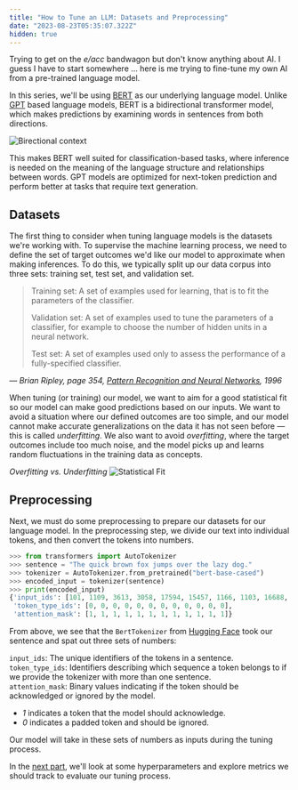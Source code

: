```yaml
---
title: "How to Tune an LLM: Datasets and Preprocessing"
date: "2023-08-23T05:35:07.322Z"
hidden: true
---
```


Trying to get on the _e/acc_ bandwagon but don't know anything about AI. I guess I have to start somewhere ... here is me trying to fine-tune my own AI from a pre-trained language model.

In this series, we'll be using [BERT](<https://en.wikipedia.org/wiki/BERT_(language_model)>) as our underlying language model. Unlike [GPT](https://en.wikipedia.org/wiki/Generative_pre-trained_transformer) based language models, BERT is a bidirectional transformer model, which makes predictions by examining words in sentences from both directions.

![Birectional context](https://michaelhly.github.io/assets/tune-llm-one/bidirectional-context.png)

This makes BERT well suited for classification-based tasks, where inference is needed on the meaning of the language structure and relationships between words. GPT models are optimized for next-token prediction and perform better at tasks that require text generation.

## Datasets

The first thing to consider when tuning language models is the datasets we're working with. To supervise the machine learning process, we need to define the set of target outcomes we'd like our model to approximate when making inferences. To do this, we typically split up our data corpus into three sets: training set, test set, and validation set.

> Training set: A set of examples used for learning, that is to fit the parameters of the classifier.
>
> Validation set: A set of examples used to tune the parameters of a classifier, for example to choose the number of hidden units in a neural network.
>
> Test set: A set of examples used only to assess the performance of a fully-specified classifier.

_— Brian Ripley, page 354, [Pattern Recognition and Neural Networks](https://a.co/d/9IutR4h), 1996_

When tuning (or training) our model, we want to aim for a good statistical fit so our model can make good predictions based on our inputs. We want to avoid a situation where our defined outcomes are too simple, and our model cannot make accurate generalizations on the data it has not seen before — this is called _underfitting_. We also want to avoid _overfitting_, where the target outcomes include too much noise, and the model picks up and learns random fluctuations in the training data as concepts.

_Overfitting vs. Underfitting_
![Statistical Fit](https://michaelhly.github.io/assets/tune-llm-one/statistical-fit.svg)

## Preprocessing

Next, we must do some preprocessing to prepare our datasets for our language model. In the preprocessing step, we divide our text into individual tokens, and then convert the tokens into numbers.

```python
>>> from transformers import AutoTokenizer
>>> sentence = "The quick brown fox jumps over the lazy dog."
>>> tokenizer = AutoTokenizer.from_pretrained("bert-base-cased")
>>> encoded_input = tokenizer(sentence)
>>> print(encoded_input)
{'input_ids': [101, 1109, 3613, 3058, 17594, 15457, 1166, 1103, 16688, 3676, 119, 102],
 'token_type_ids': [0, 0, 0, 0, 0, 0, 0, 0, 0, 0, 0, 0],
 'attention_mask': [1, 1, 1, 1, 1, 1, 1, 1, 1, 1, 1, 1]}
```

From above, we see that the `BertTokenizer` from [Hugging Face](https://huggingface.co/bert-base-cased) took our sentence and spat out three sets of numbers:

`input_ids`: The unique identifiers of the tokens in a sentence.\
`token_type_ids`: Identifiers describing which sequence a token belongs to if we provide the tokenizer with more than one sentence.\
`attention_mask`: Binary values indicating if the token should be acknowledged or ignored by the model.

- _1_ indicates a token that the model should acknowledge.
- _0_ indicates a padded token and should be ignored.

Our model will take in these sets of numbers as inputs during the tuning process.

In the [next part](https://michaelhly.com/posts/tune-llm-two), we'll look at some hyperparameters and explore metrics we should track to evaluate our tuning process.
